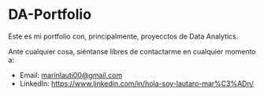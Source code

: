 # DA-Portfolio
Este es mi portfolio con, principalmente, proyecctos de Data Analytics. 

Ante cualquier cosa, siéntanse libres de contactarme en cualquier momento a: 
- Email: marinlauti00@gmail.com  
- LinkedIn: https://www.linkedin.com/in/hola-soy-lautaro-mar%C3%ADn/

